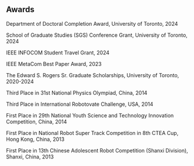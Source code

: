 ## Awards
Department of Doctoral Completion Award, University of Toronto, 2024

School of Graduate Studies (SGS) Conference Grant, University of Toronto, 2024

IEEE INFOCOM Student Travel Grant, 2024

IEEE MetaCom Best Paper Award, 2023

The Edward S. Rogers Sr. Graduate Scholarships, University of Toronto, 2020-2024

Third Place in 31st National Physics Olympiad, China, 2014

Third Place in International Robotovate Challenge, USA, 2014

First Place in 29th National Youth Science and Technology Innovation Competition, China, 2014

First Place in National Robot Super Track Competition in 8th CTEA Cup, Hong Kong, China, 2013

First Place in 13th Chinese Adolescent Robot Competition (Shanxi Division), Shanxi, China, 2013
